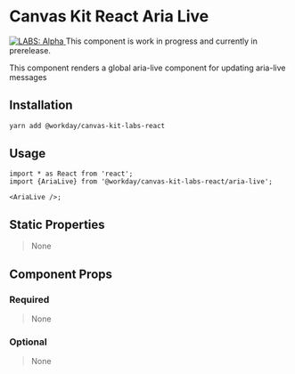 # Canvas Kit React Aria Live

<a href="https://github.com/Workday/canvas-kit/tree/master/modules/labs-react/README.md">
  <img src="https://img.shields.io/badge/LABS-alpha-orange" alt="LABS: Alpha" />
</a>  This component is work in progress and currently in prerelease.

This component renders a global aria-live component for updating aria-live messages

## Installation

```sh
yarn add @workday/canvas-kit-labs-react
```

## Usage

```tsx
import * as React from 'react';
import {AriaLive} from '@workday/canvas-kit-labs-react/aria-live';

<AriaLive />;
```

## Static Properties

> None

## Component Props

### Required

> None

### Optional

> None

